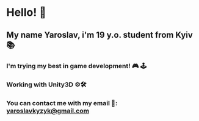 # Hello! 👋

## My name Yaroslav, i'm 19 y.o. student from Kyiv 📚

### I'm trying my best in game development! 🎮 🕹

### Working with Unity3D ⚙️🛠

### You can contact me with my email 📧: yaroslavkyzyk@gmail.com
